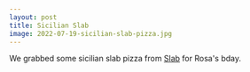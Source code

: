 ```yaml
---
layout: post
title: Sicilian Slab
image: 2022-07-19-sicilian-slab-pizza.jpg
---
```


We grabbed some sicilian slab pizza from [Slab](https://www.slabportland.com/) for Rosa's bday.
